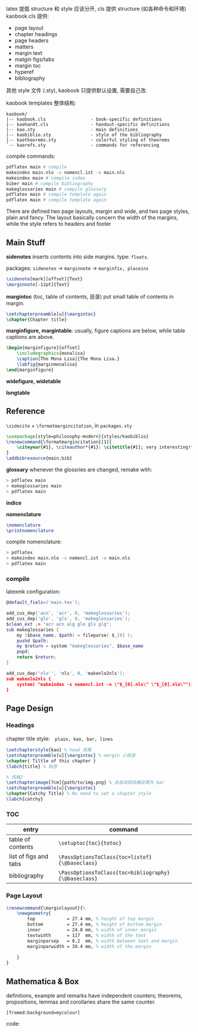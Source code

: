 latex 提倡 structure 和 style 应该分开, cls 提供 structure (如各种命令和环境) kaobook.cls 提供:
- page layout
- chapter headings
- page headers
- matters
- margin text
- matgin figs/tabs
- margin toc
- hyperef
- bibliography

其他 style 文件 (.sty), kaobook 只提供默认设置, 需要自己改.

kaobook templates 整体结构:

```
kaobook/
|-- kaobook.cls                 - book-specific definitions
|-- kaohandt.cls                - handout-specific definitions
|-- kao.sty	    				- main definitions
|-- kaobiblio.sty	    		- style of the bibliography
|-- kaotheorems.sty             - colorful styling of theorems
`-- kaorefs.sty                 - commands for referencing
```

compile commands: 
```bash
pdflatex main # compile
makeindex main.nlo -s nomencl.ist -o main.nls
makeindex main # compile index
biber main # compile bibliography
makeglossaries main # compile glossary
pdflatex main # compile template again
pdflatex main # compile template again
```

There are defined two page layouts, margin and wide, and two page
styles, plain and fancy. The layout basically concern the width of the margins, while the style refers to headers and footer


## Main Stuff

**sidenotes** inserts contents into side margins. type: `floats`.

packages: `sidenotes` -> `marginnote` -> `marginfix, placeins`

```latex
\sidenote[mark][offset]{Text}
\marginnote[-12pt]{Text}
```

**margintoc** (toc, table of contents, 目录) put small table of contents in margin.

```latex
\setchapterpreamble[u]{\margintoc}
\chapter{Chapter title}
```

**marginfigure, margintable**: usually, figure captions are below, while table captions are above.

```latex
\begin{marginfigure}[offset]
	\includegraphics{monalisa}
	\caption[The Mona Lisa]{The Mona Lisa.}
	\labfig{marginmonalisa}
\end{marginfigure}
```

**widefigure, widetable**

**longtable** 

## Reference

`\sidecite` + `\formatmargincitation`, in `packages.sty`

```latex
\usepackage[style=philosophy-modern]{styles/kaobiblio}
\renewcommand{\formatmargincitation}[1]{
	\citeyear{#1}, \citeauthor*{#1}: \citetitle{#1}; very interesting!%
}
\addbibresource{main.bib}
```

**glossary** whenever the glossries are changed, remake with:

```bash
> pdflatex main
> makeglossaries main
> pdflatex main
```

**indice**

**nomenclature**

```latex
\nomenclature
\printnomenclature
```

compile nomenclature:

```bash
> pdflatex
> makeindex main.nlo -s nomencl.ist -o main.nls
> pdflatex main
```

### compile

latexmk configuration:
```lua
@default_fiels=('main.tex');

add_cus_dep('acn', 'acr', 0, 'makeglossaries');
add_cus_dep('glo', 'gls', 0, 'makeglossaries');
$clean_ext .= "acr acn alg glo gls glg";
sub makeglossaries {
	my ($base_name, $path) = fileparse( $_[0] );
	pushd $path;
	my $return = system "makeglossaries", $base_name
	popd;
	return $return;
}

add_cus_dep('nlo'', 'nls', 0, 'makenlo2nls');
sub makenlo2nls {
	system( "makeindex -s nomencl.ist -o \"$_[0].nls\" \"$_[0].nlo\"");
}
```

## Page Design

### Headings

chapter title style:　`plain, kao, bar, lines`

```latex
\setchapterstyle{kao} % head 风格
\setchapterpreamble[u]{\margintoc} % margin 小目录
\chapter{ Tiltle of this chapter }
\labch{title} % 标签

% 风格2
\setchapterimage[7cm]{path/to/img.png} % 会自动将风格应用为 bar
\setchapterpreamble[u]{\margintoc}
\chapter{Catchy Title} % No need to set a chapter style
\labch{catchy}
```

### TOC

| entry                 | command                                      |
| --------------------- | -------------------------------------------- |
| table of contents     | `\setuptoc{toc}{totoc}`                        |
| list of figs and tabs | `\PassOptionsToClass{toc=listof}{\@baseclass}` |
| bibilography          | `\PassOptionsToClass{toc=bibliography}{\@baseclass}`                                             |

### Page Layout

```latex
\renewcommand{\marginlayout}{%
	\newgeometry{
		top            = 27.4 mm, % height of top margin
		bottom         = 27.4 mm, % height of bottom margin
		inner          = 24.8 mm, % width of inner margin
		textwidth      = 117  mm, % width of the text
		marginparsep   = 8.2  mm, % width between text and margin
		marginparwidth = 39.4 mm, % width of the margin
		
	}
}
```

## Mathematica & Box

definitions, example and remarks have independent counters; theorems, propositions, lemmas and corollaries share the same counter.

`[framed:background=mycolour]`


code: